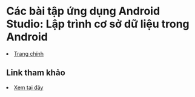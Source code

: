 <h1>Các bài tập ứng dụng Android Studio: Lập trình cơ sở dữ liệu trong Android</h1>

<li><a href="https://github.com/nkhoa62/Android-Studio">Trang chính</a></li>

<h2>Link tham khảo</h2>

<li><a href="https://ngocminhtran.com/2018/11/14/lap-trinh-co-so-du-lieu-trong-android-phan-1/">Xem tại đây</a></li>
